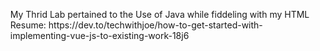 <p><ul>
  <p> My Thrid Lab pertained to the Use of Java while fiddeling with my HTML Resume: https://dev.to/techwithjoe/how-to-get-started-with-implementing-vue-js-to-existing-work-18j6
</ul></p>
<h3></h3>
<p>
<ul>
</ul>
</p>
